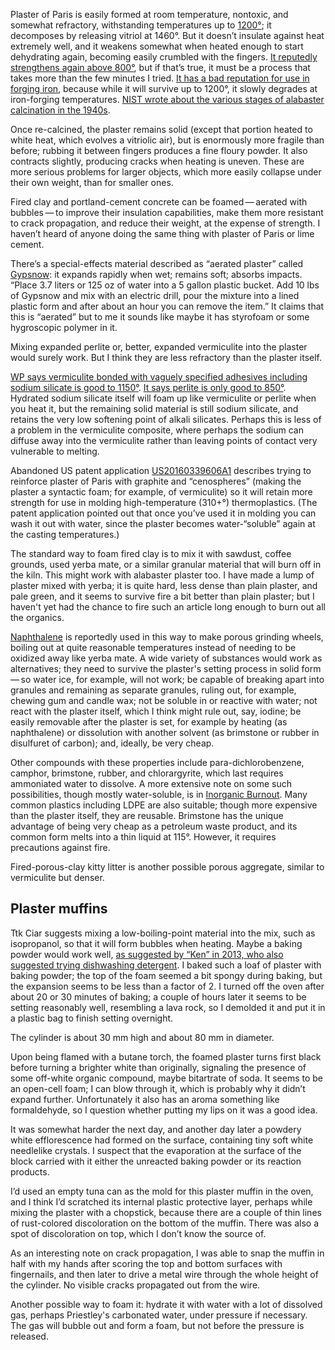 Plaster of Paris is easily formed at room temperature, nontoxic, and
somewhat refractory, withstanding temperatures up to
[1200°](https://en.wikipedia.org/wiki/Plaster_mold_casting); it
decomposes by releasing vitriol at 1460°.  But it doesn’t insulate
against heat extremely well, and it weakens somewhat when heated
enough to start dehydrating again, becoming easily crumbled with
the fingers.  [It reputedly
strengthens again above
800°](http://www.sciencemadness.org/talk/viewthread.php?tid=79078),
but if that’s true, it must be a process
that takes more than the few minutes I tried.
[It has a bad reputation for use in forging
iron](https://www.iforgeiron.com/topic/54424-is-plaster-of-paris-mixed-with-sand-a-good-liner-for-a-forge/),
because while it will survive up to 1200°, it slowly degrades at
iron-forging temperatures.  [NIST wrote about the various stages of
alabaster calcination in the
1940s](https://nvlpubs.nist.gov/nistpubs/jres/27/jresv27n2p191_A1b.pdf).

Once re-calcined, the plaster remains solid (except that portion
heated to white heat, which evolves a vitriolic air), but is
enormously more fragile than before; rubbing it between fingers
produces a fine floury powder.  It also contracts slightly, producing
cracks when heating is uneven.  These are more serious problems for
larger objects, which more easily collapse under their own weight,
than for smaller ones.

Fired clay and portland-cement concrete can be foamed — aerated with
bubbles — to improve their insulation capabilities, make them more
resistant to crack propagation, and reduce their weight, at the
expense of strength.  I haven’t heard of anyone doing the same thing
with plaster of Paris or lime cement.

There’s a special-effects material described as “aerated plaster”
called
[Gypsnow](https://www.thomasfx.com/Aerated-Plaster-Gypsnow-50-lbs_p_8838.html):
it expands rapidly when wet; remains soft; absorbs impacts.  “Place
3.7 liters or 125 oz of water into a 5 gallon plastic bucket.  Add 10
lbs of Gypsnow and mix with an electric drill, pour the mixture into a
lined plastic form and after about an hour you can remove the item.”
It claims that this is “aerated” but to me it sounds like maybe it has
styrofoam or some hygroscopic polymer in it.

Mixing expanded perlite or, better, expanded vermiculite into the
plaster would surely work.  But I think they are less refractory than
the plaster itself.

[WP says vermiculite bonded with vaguely specified adhesives including
sodium silicate is good to
1150°](https://en.wikipedia.org/wiki/Vermiculite#Commercial_uses).
[It says perlite is only good to
850°](https://en.wikipedia.org/wiki/Perlite).  Hydrated sodium
silicate itself will foam up like vermiculite or perlite when you heat
it, but the remaining solid material is still sodium silicate, and
retains the very low softening point of alkali silicates.  Perhaps
this is less of a problem in the vermiculite composite, where perhaps
the sodium can diffuse away into the vermiculite rather than leaving
points of contact very vulnerable to melting.

Abandoned US patent
application
[US20160339606A1](https://patents.google.com/patent/US20160339606A1/en)
describes trying to reinforce plaster of Paris with graphite and
“cenospheres” (making the plaster a syntactic foam; for example, of
vermiculite) so it will retain more strength for use in molding
high-temperature (310+°) thermoplastics.  (The patent application
pointed out that once you’ve used it in molding you can wash it out
with water, since the plaster becomes water-“soluble” again at the
casting temperatures.)

The standard way to foam fired clay is to mix it with sawdust, coffee
grounds, used yerba mate, or a similar granular material that will
burn off in the kiln.  This might work with alabaster plaster too.  I
have made a lump of plaster mixed with yerba; it is quite hard, less
dense than plain plaster, and pale green, and it seems to survive fire
a bit better than plain plaster; but I haven't yet had the chance to
fire such an article long enough to burn out all the organics.

[Naphthalene] is reportedly used in this way to make porous grinding
wheels, boiling out at quite reasonable temperatures instead of
needing to be oxidized away like yerba mate.  A wide variety of
substances would work as alternatives; they need to survive the
plaster's setting process in solid form — so water ice, for example,
will not work; be capable of breaking apart into granules and
remaining as separate granules, ruling out, for example, chewing gum
and candle wax; not be soluble in or reactive with water; not react
with the plaster itself, which I think might rule out, say, iodine; be
easily removable after the plaster is set, for example by heating (as
naphthalene) or dissolution with another solvent (as brimstone or
rubber in disulfuret of carbon); and, ideally, be very cheap.

[Naphthalene]: https://en.wikipedia.org/wiki/Naphthalene

Other compounds with these properties include para-dichlorobenzene,
camphor, brimstone, rubber, and chlorargyrite, which last requires
ammoniated water to dissolve.  A more extensive note on some such
possibilities, though mostly water-soluble, is in [Inorganic
Burnout](inorganic-burnout.md).  Many common plastics including LDPE
are also suitable; though more expensive than the plaster itself, they
are reusable.  Brimstone has the unique advantage of being very cheap
as a petroleum waste product, and its common form melts into a thin
liquid at 115°.  However, it requires precautions against fire.

Fired-porous-clay kitty litter is another possible porous aggregate, similar
to vermiculite but denser.

Plaster muffins
---------------

Ttk Ciar suggests mixing a low-boiling-point material into the mix,
such as isopropanol, so that it will form bubbles when heating.  Maybe
a baking powder would work well, [as suggested by “Ken” in 2013, who
also suggested trying dishwashing
detergent](http://www.observationsblog.com/sciencetechnologyexperiments/plaster-of-paris-mixing-guide).
I baked such a loaf of plaster with baking powder; the top of the foam
seemed a bit spongy during baking, but the expansion seems to be less
than a factor of 2.  I turned off the oven after about 20 or 30
minutes of baking; a couple of hours later it seems to be setting
reasonably well, resembling a lava rock, so I demolded it and put it
in a plastic bag to finish setting overnight.

The cylinder is about 30 mm high and about 80 mm in diameter.

Upon being flamed with a butane torch, the foamed plaster turns first
black before turning a brighter white than originally, signaling the
presence of some off-white organic compound, maybe bitartrate of soda.
It seems to be an open-cell foam; I can blow through it, which is
probably why it didn’t expand further.  Unfortunately it also has an
aroma something like formaldehyde, so I question whether putting my
lips on it was a good idea.

It was somewhat harder the next day, and another day later a powdery
white efflorescence had formed on the surface, containing tiny soft
white needlelike crystals.  I suspect that the evaporation at the
surface of the block carried with it either the unreacted baking
powder or its reaction products.

I’d used an empty tuna can as the mold for this plaster muffin in the
oven, and I think I’d scratched its internal plastic protective layer,
perhaps while mixing the plaster with a chopstick, because there are a
couple of thin lines of rust-colored discoloration on the bottom of
the muffin.  There was also a spot of discoloration on top, which I
don’t know the source of.

As an interesting note on crack propagation, I was able to snap the
muffin in half with my hands after scoring the top and bottom surfaces
with fingernails, and then later to drive a metal wire through the
whole height of the cylinder.  No visible cracks propagated out from
the wire.

Another possible way to foam it: hydrate it with water with a lot of
dissolved gas, perhaps Priestley's carbonated water, under pressure if
necessary.  The gas will bubble out and form a foam, but not before
the pressure is released.
